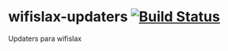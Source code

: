 # wifislax-updaters  [![Build Status](https://travis-ci.org/wifislax-ng/wifislax64-updaters.svg?branch=master)](https://travis-ci.org/wifislax-ng/wifislax64-updaters)
Updaters para wifislax
